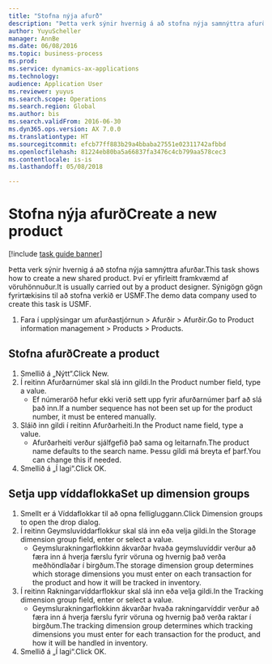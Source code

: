 ```yaml
--- 
title: "Stofna nýja afurð"
description: "Þetta verk sýnir hvernig á að stofna nýja samnýttra afurðar."
author: YuyuScheller
manager: AnnBe
ms.date: 06/08/2016
ms.topic: business-process
ms.prod: 
ms.service: dynamics-ax-applications
ms.technology: 
audience: Application User
ms.reviewer: yuyus
ms.search.scope: Operations
ms.search.region: Global
ms.author: bis
ms.search.validFrom: 2016-06-30
ms.dyn365.ops.version: AX 7.0.0
ms.translationtype: HT
ms.sourcegitcommit: efcb77ff883b29a4bbaba27551e02311742afbbd
ms.openlocfilehash: 81224eb80ba5a66837fa3476c4cb799aa578cec3
ms.contentlocale: is-is
ms.lasthandoff: 05/08/2018

---
```

# <a name="create-a-new-product"></a><span data-ttu-id="4605e-103">Stofna nýja afurð</span><span class="sxs-lookup"><span data-stu-id="4605e-103">Create a new product</span></span>

[!include [task guide banner](../../includes/task-guide-banner.md)]

<span data-ttu-id="4605e-104">Þetta verk sýnir hvernig á að stofna nýja samnýttra afurðar.</span><span class="sxs-lookup"><span data-stu-id="4605e-104">This task shows how to create a new shared product.</span></span> <span data-ttu-id="4605e-105">Því er yfirleitt framkvæmd af vöruhönnuður.</span><span class="sxs-lookup"><span data-stu-id="4605e-105">It is usually carried out by a product designer.</span></span> <span data-ttu-id="4605e-106">Sýnigögn gögn fyrirtækisins til að stofna verkið er USMF.</span><span class="sxs-lookup"><span data-stu-id="4605e-106">The demo data company used to create this task is USMF.</span></span>

1. <span data-ttu-id="4605e-107">Fara í upplýsingar um afurðastjórnun > Afurðir > Afurðir.</span><span class="sxs-lookup"><span data-stu-id="4605e-107">Go to Product information management > Products > Products.</span></span>

## <a name="create-a-product"></a><span data-ttu-id="4605e-108">Stofna afurð</span><span class="sxs-lookup"><span data-stu-id="4605e-108">Create a product</span></span>
1. <span data-ttu-id="4605e-109">Smellið á „Nýtt“.</span><span class="sxs-lookup"><span data-stu-id="4605e-109">Click New.</span></span>
2. <span data-ttu-id="4605e-110">Í reitinn Afurðarnúmer skal slá inn gildi.</span><span class="sxs-lookup"><span data-stu-id="4605e-110">In the Product number field, type a value.</span></span>
    * <span data-ttu-id="4605e-111">Ef númeraröð hefur ekki verið sett upp fyrir afurðarnúmer þarf að slá það inn.</span><span class="sxs-lookup"><span data-stu-id="4605e-111">If a number sequence has not been set up for the product number, it must be entered manually.</span></span>  
3. <span data-ttu-id="4605e-112">Sláið inn gildi í reitinn Afurðarheiti.</span><span class="sxs-lookup"><span data-stu-id="4605e-112">In the Product name field, type a value.</span></span>
    * <span data-ttu-id="4605e-113">Afurðarheiti verður sjálfgefið það sama og leitarnafn.</span><span class="sxs-lookup"><span data-stu-id="4605e-113">The product name defaults to the search name.</span></span> <span data-ttu-id="4605e-114">Þessu gildi má breyta ef þarf.</span><span class="sxs-lookup"><span data-stu-id="4605e-114">You can change this if needed.</span></span>  
4. <span data-ttu-id="4605e-115">Smellið á „Í lagi“.</span><span class="sxs-lookup"><span data-stu-id="4605e-115">Click OK.</span></span>

## <a name="set-up-dimension-groups"></a><span data-ttu-id="4605e-116">Setja upp víddaflokka</span><span class="sxs-lookup"><span data-stu-id="4605e-116">Set up dimension groups</span></span>
1. <span data-ttu-id="4605e-117">Smellt er á Víddaflokkar til að opna felligluggann.</span><span class="sxs-lookup"><span data-stu-id="4605e-117">Click Dimension groups to open the drop dialog.</span></span>
2. <span data-ttu-id="4605e-118">Í reitinn Geymsluvíddarflokkur skal slá inn eða velja gildi.</span><span class="sxs-lookup"><span data-stu-id="4605e-118">In the Storage dimension group field, enter or select a value.</span></span>
    * <span data-ttu-id="4605e-119">Geymslurakningarflokkinn ákvarðar hvaða geymsluvíddir verður að færa inn á hverja færslu fyrir vöruna og hvernig það verða meðhöndlaðar í birgðum.</span><span class="sxs-lookup"><span data-stu-id="4605e-119">The storage dimension group determines which storage dimensions you must enter on each transaction for the product and how it will be tracked in inventory.</span></span>  
3. <span data-ttu-id="4605e-120">Í reitinn Rakningarvíddarflokkur skal slá inn eða velja gildi.</span><span class="sxs-lookup"><span data-stu-id="4605e-120">In the Tracking dimension group field, enter or select a value.</span></span>
    * <span data-ttu-id="4605e-121">Geymslurakningarflokkinn ákvarðar hvaða rakningarvíddir verður að færa inn á hverja færslu fyrir vöruna og hvernig það verða raktar í birgðum.</span><span class="sxs-lookup"><span data-stu-id="4605e-121">The tracking dimension group determines which tracking dimensions you must enter for each transaction for the product, and how it will be handled in inventory.</span></span>  
4. <span data-ttu-id="4605e-122">Smellið á „Í lagi“.</span><span class="sxs-lookup"><span data-stu-id="4605e-122">Click OK.</span></span>


